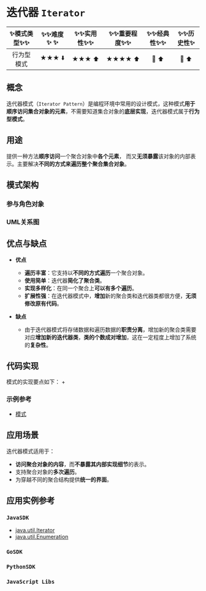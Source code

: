 # 迭代器 `Iterator`

| :sparkles:模式类型:sparkles::sparkles:|:sparkles::sparkles:难度:sparkles:  :sparkles: | :sparkles::sparkles:实用性:sparkles::sparkles: | :sparkles::sparkles:重要程度:sparkles::sparkles: |  :sparkles::sparkles:经典性:sparkles::sparkles: | :sparkles::sparkles:历史性:sparkles: |
| :----------------------------------------: | :-----------------------------------------------: | :-------------------------------------------------: | :----------------------------------------------------: | :--------------------------------------------------: | :--------------------------------------: |
|                 行为型模式                           |                ★★★ :arrow_down:                 |                  ★★★ :arrow_up:                   |                    ★★★★ :arrow_up:                    |              :green_heart:  :arrow_up:               |        :green_heart:  :arrow_up:         |

## 概念
迭代器模式（`Iterator Pattern`）是编程环境中常用的设计模式，这种模式**用于顺序访问集合对象的元素**，不需要知道集合对象的**底层实现**，迭代器模式属于**行为型模式**。

## 用途
提供一种方法**顺序访问**一个聚合对象中**各个元素**， 而又**无须暴露**该对象的内部表示。主要解决**不同的方式来遍历整个聚合集合对象**。

## 模式架构



### 参与角色对象



### UML关系图



## 优点与缺点
+ **优点**
	- **遍历丰富**：它支持以**不同的方式遍历**一个聚合对象。 
	- **使用简单**：迭代器**简化了聚合类**。
	- **实现多样化**：在同一个聚合上**可以有多个遍历**。
	- **扩展性强**：在迭代器模式中，**增加**新的聚合类和迭代器类都很方便，**无须修改原有代码**。
	
+ **缺点**
	- 由于迭代器模式将存储数据和遍历数据的**职责分离**，增加新的聚合类需要对应**增加新的迭代器类**，**类的个数成对增加**，这在一定程度上增加了系统的**复杂性**。

## 代码实现
模式的实现要点如下：
+

### 示例参考
+ [模式](./java/io/github/hooj0/)

## 应用场景
迭代器模式适用于：
+ **访问聚合对象的内容**，而**不暴露其内部实现细节**的表示。
+ 支持聚合对象的**多次遍历**。
+ 为穿越不同的聚合结构提供**统一的界面**。

## 应用实例参考

### `JavaSDK` 
- [java.util.Iterator](http://docs.oracle.com/javase/8/docs/api/java/util/Iterator.html)
- [java.util.Enumeration](http://docs.oracle.com/javase/8/docs/api/java/util/Enumeration.html)

### `GoSDK`

### `PythonSDK`

### `JavaScript Libs`




